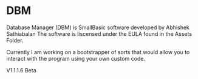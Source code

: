 # DBM
Database Manager (DBM) is SmallBasic software developed by Abhishek Sathiabalan 
The software is liscensed under the EULA found in the Assets Folder. 

Currently I am working on a bootstrapper of sorts that would allow you to interact with the program using your own custom code. 

V1.1.1.6 Beta

